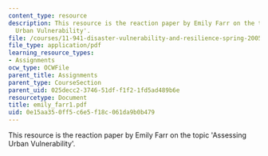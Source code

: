 ```yaml
---
content_type: resource
description: This resource is the reaction paper by Emily Farr on the topic 'Assessing
  Urban Vulnerability'.
file: /courses/11-941-disaster-vulnerability-and-resilience-spring-2005/0e15aa350ff5c6e5f18c061da9b0b479_emily_farr1.pdf
file_type: application/pdf
learning_resource_types:
- Assignments
ocw_type: OCWFile
parent_title: Assignments
parent_type: CourseSection
parent_uid: 025decc2-3746-51df-f1f2-1fd5ad489b6e
resourcetype: Document
title: emily_farr1.pdf
uid: 0e15aa35-0ff5-c6e5-f18c-061da9b0b479
---
```

This resource is the reaction paper by Emily Farr on the topic 'Assessing Urban Vulnerability'.

